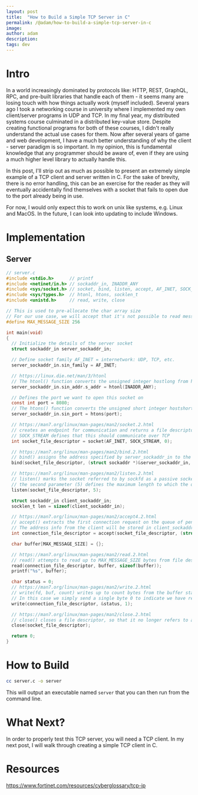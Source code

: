 ```yaml
---
layout: post
title:  "How to Build a Simple TCP Server in C"
permalink: /@adam/how-to-build-a-simple-tcp-server-in-c
image: 
author: adam
description: 
tags: dev
---
```


# Intro

In a world increasingly dominated by protocols like: HTTP, REST, GraphQL, RPC, and pre-built libraries that handle each of them - it seems many are losing touch with how things actually work (myself included).  Several years ago I took a networking course in university where I implemented my own client/server programs in UDP and TCP.  In my final year, my distributed systems course culminated in a distributed key-value store.  Despite creating functional programs for both of these courses, I didn't really understand the actual use cases for them.  Now after several years of game and web development, I have a much better understanding of why the client - server paradigm is so important.  In my opinion, this is fundamental knowledge that any programmer should be aware of, even if they are using a much higher level library to actually handle this.  

In this post, I'll strip out as much as possible to present an extremely simple example of a TCP client and server written in C.  For the sake of brevity, there is no error handling, this can be an exercise for the reader as they will eventually accidentally find themselves with a socket that fails to open due to the port already being in use.

For now, I would only expect this to work on unix like systems, e.g. Linux and MacOS.  In the future, I can look into updating to include Windows.

# Implementation

## Server

```c
// server.c
#include <stdio.h>      // printf
#include <netinet/in.h> // sockaddr_in, INADDR_ANY
#include <sys/socket.h> // socket, bind, listen, accept, AF_INET, SOCK_STREAM
#include <sys/types.h>  // htonl, htons, socklen_t
#include <unistd.h>     // read, write, close

// This is used to pre-allocate the char array size
// For our use case, we will accept that it's not possible to read messages larger than this
#define MAX_MESSAGE_SIZE 256

int main(void)
{
  // Initialize the details of the server socket
  struct sockaddr_in server_sockaddr_in;

  // Define socket family AF_INET = internetwork: UDP, TCP, etc.
  server_sockaddr_in.sin_family = AF_INET;

  // https://linux.die.net/man/3/htonl
  // The htonl() function converts the unsigned integer hostlong from host byte order to network byte order.
  server_sockaddr_in.sin_addr.s_addr = htonl(INADDR_ANY);

  // Defines the port we want to open this socket on
  const int port = 8080;
  // The htons() function converts the unsigned short integer hostshort from host byte order to network byte order.
  server_sockaddr_in.sin_port = htons(port);

  // https://man7.org/linux/man-pages/man2/socket.2.html
  // creates an endpoint for communication and returns a file descriptor that refers to that endpoint
  // SOCK_STREAM defines that this should communicate over TCP
  int socket_file_descriptor = socket(AF_INET, SOCK_STREAM, 0);

  // https://man7.org/linux/man-pages/man2/bind.2.html
  // bind() assigns the address specified by server_sockaddr_in to the socket socket_file_descriptor
  bind(socket_file_descriptor, (struct sockaddr *)&server_sockaddr_in, sizeof(server_sockaddr_in));

  // https://man7.org/linux/man-pages/man2/listen.2.html
  // listen() marks the socket referred to by sockfd as a passive socket
  // the second parameter (5) defines the maximum length to which the queue of pending connections for socket_file_descriptor may grow
  listen(socket_file_descriptor, 5);

  struct sockaddr_in client_sockaddr_in;
  socklen_t len = sizeof(client_sockaddr_in);

  // https://man7.org/linux/man-pages/man2/accept4.2.html
  // accept() extracts the first connection request on the queue of pending connections for the listening socket
  // The address info from the client will be stored in client_sockaddr_in
  int connection_file_descriptor = accept(socket_file_descriptor, (struct sockaddr *)&client_sockaddr_in, &len);

  char buffer[MAX_MESSAGE_SIZE] = {};

  // https://man7.org/linux/man-pages/man2/read.2.html
  // read() attempts to read up to MAX_MESSAGE_SIZE bytes from file descriptor connection_file_descriptor into buffer
  read(connection_file_descriptor, buffer, sizeof(buffer));
  printf("%s", buffer);

  char status = 0;
  // https://man7.org/linux/man-pages/man2/write.2.html
  // write(fd, buf, count) writes up to count bytes from the buffer starting at buf to the file referred to by the file descriptor fd
  // In this case we simply send a single byte 0 to indicate we have received the message
  write(connection_file_descriptor, &status, 1);

  // https://man7.org/linux/man-pages/man2/close.2.html
  // close() closes a file descriptor, so that it no longer refers to any file and may be reused
  close(socket_file_descriptor);

  return 0;
}
```

# How to Build

```bash
cc server.c -o server
```

This will output an executable named `server` that you can then run from the command line.

# What Next?

In order to properly test this TCP server, you will need a TCP client.  In my next post, I will walk through creating a simple TCP client in C.

# Resources

https://www.fortinet.com/resources/cyberglossary/tcp-ip